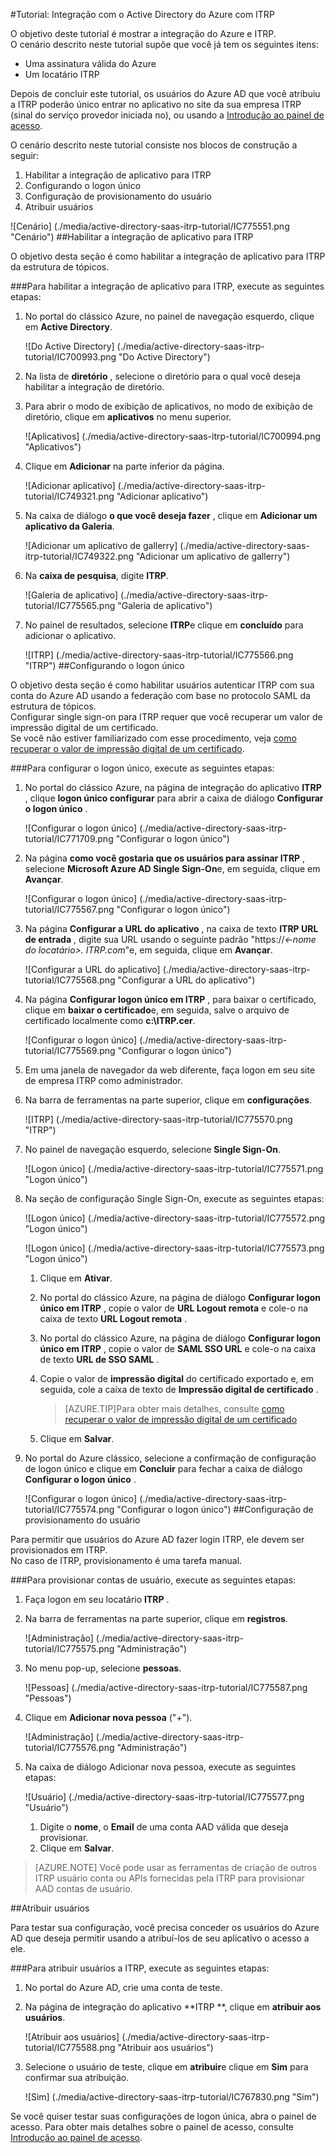 <properties
    pageTitle="Tutorial: Integração com o Active Directory do Azure com ITRP | Microsoft Azure" 
    description="Saiba como usar ITRP com o Azure Active Directory para habilitar o logon único, provisionamento automatizado e muito mais!" 
    services="active-directory" 
    authors="jeevansd"  
    documentationCenter="na" 
    manager="femila"/>
<tags 
    ms.service="active-directory" 
    ms.devlang="na" 
    ms.topic="article" 
    ms.tgt_pltfrm="na" 
    ms.workload="identity" 
    ms.date="09/07/2016" 
    ms.author="jeedes" />

#<a name="tutorial-azure-active-directory-integration-with-itrp"></a>Tutorial: Integração com o Active Directory do Azure com ITRP
  
O objetivo deste tutorial é mostrar a integração do Azure e ITRP.  
O cenário descrito neste tutorial supõe que você já tem os seguintes itens:

-   Uma assinatura válida do Azure
-   Um locatário ITRP
  
Depois de concluir este tutorial, os usuários do Azure AD que você atribuiu a ITRP poderão único entrar no aplicativo no site da sua empresa ITRP (sinal do serviço provedor iniciada no), ou usando a [Introdução ao painel de acesso](active-directory-saas-access-panel-introduction.md).
  
O cenário descrito neste tutorial consiste nos blocos de construção a seguir:

1.  Habilitar a integração de aplicativo para ITRP
2.  Configurando o logon único
3.  Configuração de provisionamento do usuário
4.  Atribuir usuários

![Cenário] (./media/active-directory-saas-itrp-tutorial/IC775551.png "Cenário")
##<a name="enabling-the-application-integration-for-itrp"></a>Habilitar a integração de aplicativo para ITRP
  
O objetivo desta seção é como habilitar a integração de aplicativo para ITRP da estrutura de tópicos.

###<a name="to-enable-the-application-integration-for-itrp-perform-the-following-steps"></a>Para habilitar a integração de aplicativo para ITRP, execute as seguintes etapas:

1.  No portal do clássico Azure, no painel de navegação esquerdo, clique em **Active Directory**.

    ![Do Active Directory] (./media/active-directory-saas-itrp-tutorial/IC700993.png "Do Active Directory")

2.  Na lista de **diretório** , selecione o diretório para o qual você deseja habilitar a integração de diretório.

3.  Para abrir o modo de exibição de aplicativos, no modo de exibição de diretório, clique em **aplicativos** no menu superior.

    ![Aplicativos] (./media/active-directory-saas-itrp-tutorial/IC700994.png "Aplicativos")

4.  Clique em **Adicionar** na parte inferior da página.

    ![Adicionar aplicativo] (./media/active-directory-saas-itrp-tutorial/IC749321.png "Adicionar aplicativo")

5.  Na caixa de diálogo **o que você deseja fazer** , clique em **Adicionar um aplicativo da Galeria**.

    ![Adicionar um aplicativo de gallerry] (./media/active-directory-saas-itrp-tutorial/IC749322.png "Adicionar um aplicativo de gallerry")

6.  Na **caixa de pesquisa**, digite **ITRP**.

    ![Galeria de aplicativo] (./media/active-directory-saas-itrp-tutorial/IC775565.png "Galeria de aplicativo")

7.  No painel de resultados, selecione **ITRP**e clique em **concluído** para adicionar o aplicativo.

    ![ITRP] (./media/active-directory-saas-itrp-tutorial/IC775566.png "ITRP")
##<a name="configuring-single-sign-on"></a>Configurando o logon único
  
O objetivo desta seção é como habilitar usuários autenticar ITRP com sua conta do Azure AD usando a federação com base no protocolo SAML da estrutura de tópicos.  
Configurar single sign-on para ITRP requer que você recuperar um valor de impressão digital de um certificado.  
Se você não estiver familiarizado com esse procedimento, veja [como recuperar o valor de impressão digital de um certificado](http://youtu.be/YKQF266SAxI).

###<a name="to-configure-single-sign-on-perform-the-following-steps"></a>Para configurar o logon único, execute as seguintes etapas:

1.  No portal do clássico Azure, na página de integração do aplicativo **ITRP** , clique **logon único configurar** para abrir a caixa de diálogo **Configurar o logon único** .

    ![Configurar o logon único] (./media/active-directory-saas-itrp-tutorial/IC771709.png "Configurar o logon único")

2.  Na página **como você gostaria que os usuários para assinar ITRP** , selecione **Microsoft Azure AD Single Sign-On**e, em seguida, clique em **Avançar**.

    ![Configurar o logon único] (./media/active-directory-saas-itrp-tutorial/IC775567.png "Configurar o logon único")

3.  Na página **Configurar a URL do aplicativo** , na caixa de texto **ITRP URL de entrada** , digite sua URL usando o seguinte padrão "https://*\<-nome do locatário\>. ITRP.com*"e, em seguida, clique em **Avançar**.

    ![Configurar a URL do aplicativo] (./media/active-directory-saas-itrp-tutorial/IC775568.png "Configurar a URL do aplicativo")

4.  Na página **Configurar logon único em ITRP** , para baixar o certificado, clique em **baixar o certificado**e, em seguida, salve o arquivo de certificado localmente como **c:\\ITRP.cer**.

    ![Configurar o logon único] (./media/active-directory-saas-itrp-tutorial/IC775569.png "Configurar o logon único")

5.  Em uma janela de navegador da web diferente, faça logon em seu site de empresa ITRP como administrador.

6.  Na barra de ferramentas na parte superior, clique em **configurações**.

    ![ITRP] (./media/active-directory-saas-itrp-tutorial/IC775570.png "ITRP")

7.  No painel de navegação esquerdo, selecione **Single Sign-On**.

    ![Logon único] (./media/active-directory-saas-itrp-tutorial/IC775571.png "Logon único")

8.  Na seção de configuração Single Sign-On, execute as seguintes etapas:

    ![Logon único] (./media/active-directory-saas-itrp-tutorial/IC775572.png "Logon único")

    ![Logon único] (./media/active-directory-saas-itrp-tutorial/IC775573.png "Logon único")

    1.  Clique em **Ativar**.
    2.  No portal do clássico Azure, na página de diálogo **Configurar logon único em ITRP** , copie o valor de **URL Logout remota** e cole-o na caixa de texto **URL Logout remota** .
    3.  No portal do clássico Azure, na página de diálogo **Configurar logon único em ITRP** , copie o valor de **SAML SSO URL** e cole-o na caixa de texto **URL de SSO SAML** .
    4.  Copie o valor de **impressão digital** do certificado exportado e, em seguida, cole a caixa de texto de **Impressão digital de certificado** .
        
        >[AZURE.TIP]Para obter mais detalhes, consulte [como recuperar o valor de impressão digital de um certificado](http://youtu.be/YKQF266SAxI)

    5.  Clique em **Salvar**.

9.  No portal do Azure clássico, selecione a confirmação de configuração de logon único e clique em **Concluir** para fechar a caixa de diálogo **Configurar o logon único** .

    ![Configurar o logon único] (./media/active-directory-saas-itrp-tutorial/IC775574.png "Configurar o logon único")
##<a name="configuring-user-provisioning"></a>Configuração de provisionamento do usuário
  
Para permitir que usuários do Azure AD fazer login ITRP, ele devem ser provisionados em ITRP.  
No caso de ITRP, provisionamento é uma tarefa manual.

###<a name="to-provision-a-user-accounts-perform-the-following-steps"></a>Para provisionar contas de usuário, execute as seguintes etapas:

1.  Faça logon em seu locatário **ITRP** .

2.  Na barra de ferramentas na parte superior, clique em **registros**.

    ![Administração] (./media/active-directory-saas-itrp-tutorial/IC775575.png "Administração")

3.  No menu pop-up, selecione **pessoas**.

    ![Pessoas] (./media/active-directory-saas-itrp-tutorial/IC775587.png "Pessoas")

4.  Clique em **Adicionar nova pessoa** ("+").

    ![Administração] (./media/active-directory-saas-itrp-tutorial/IC775576.png "Administração")

5.  Na caixa de diálogo Adicionar nova pessoa, execute as seguintes etapas:

    ![Usuário] (./media/active-directory-saas-itrp-tutorial/IC775577.png "Usuário")

    1.  Digite o **nome**, o **Email** de uma conta AAD válida que deseja provisionar.
    2.  Clique em **Salvar**.

>[AZURE.NOTE] Você pode usar as ferramentas de criação de outros ITRP usuário conta ou APIs fornecidas pela ITRP para provisionar AAD contas de usuário.

##<a name="assigning-users"></a>Atribuir usuários
  
Para testar sua configuração, você precisa conceder os usuários do Azure AD que deseja permitir usando a atribuí-los de seu aplicativo o acesso a ele.

###<a name="to-assign-users-to-itrp-perform-the-following-steps"></a>Para atribuir usuários a ITRP, execute as seguintes etapas:

1.  No portal do Azure AD, crie uma conta de teste.

2.  Na página de integração do aplicativo **ITRP **, clique em **atribuir aos usuários**.

    ![Atribuir aos usuários] (./media/active-directory-saas-itrp-tutorial/IC775588.png "Atribuir aos usuários")

3.  Selecione o usuário de teste, clique em **atribuir**e clique em **Sim** para confirmar sua atribuição.

    ![Sim] (./media/active-directory-saas-itrp-tutorial/IC767830.png "Sim")
  
Se você quiser testar suas configurações de logon única, abra o painel de acesso. Para obter mais detalhes sobre o painel de acesso, consulte [Introdução ao painel de acesso](active-directory-saas-access-panel-introduction.md).